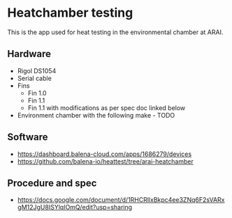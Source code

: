 # Heatchamber testing

This is the app used for heat testing in the environmental chamber at ARAI.

## Hardware

- Rigol DS1054
- Serial cable
- Fins
  - Fin 1.0
  - Fin 1.1
  - Fin 1.1 with modifications as per spec doc linked below
- Environment chamber with the following make - TODO

## Software
- https://dashboard.balena-cloud.com/apps/1686279/devices
- https://github.com/balena-io/heattest/tree/arai-heatchamber

## Procedure and spec
- https://docs.google.com/document/d/1RHCRllxBkpc4ee3ZNq6F2sVARxgM12JgU8ISYlqIOmQ/edit?usp=sharing
